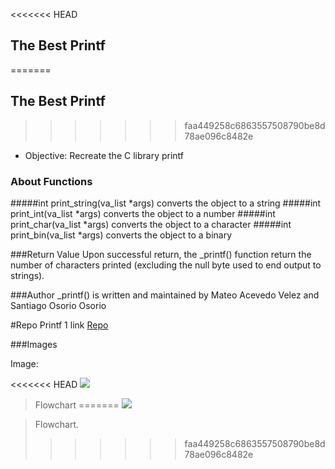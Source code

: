 <<<<<<< HEAD
## The Best Printf  
=======
## The Best Printf
>>>>>>> faa449258c6863557508790be8d78ae096c8482e

- Objective: Recreate the C library printf


### About Functions
#####int print_string(va_list *args)
converts the object to a string
#####int print_int(va_list *args)
converts the object to a number
#####int print_char(va_list *args)
converts the object to a character
#####int print_bin(va_list *args)
converts the object to a binary

###Return Value
Upon successful return, the _printf() function return the number of characters printed (excluding the null byte used to end output to strings).

###Author
_printf() is written and maintained by Mateo Acevedo Velez and Santiago Osorio Osorio

#Repo Printf 1 link [Repo ](https://github.com/TEOACEVEDO/printf)

###Images

Image:

<<<<<<< HEAD
![](https://pandao.github.io/editor.md/examples/images/4.jpg)

> Flowchart
=======
![](https://i.pinimg.com/originals/9a/43/03/9a4303cfa8557e0754ae86bcc6c6052e.gif)

> Flowchart.
>>>>>>> faa449258c6863557508790be8d78ae096c8482e
